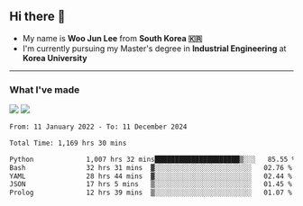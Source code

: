 ## Hi there 👋

- My name is **Woo Jun Lee** from **South Korea 🇰🇷**
- I'm currently pursuing my Master's degree in **Industrial Engineering** at **Korea University**

---

### What I've made

<a href="https://share.streamlit.io/tomtom1103/kuiai_hackathon_2022/main/JL_app.py"><img src="https://img.shields.io/badge/Journey Lee-161B22?style=for-the-badge&logo=streamlit&logoColor=FF4B4B"/></a> <a href="https://jeon-100.github.io/Dangzang/"><img src="https://img.shields.io/badge/당신을 위한 장학금, 당장!-161B22?style=for-the-badge&logo=react&logoColor=#61DAFB"/></a>

<!--START_SECTION:waka-->

```txt
From: 11 January 2022 - To: 11 December 2024

Total Time: 1,169 hrs 30 mins

Python             1,007 hrs 32 mins█████████████████████▒░░░   85.55 %
Bash               32 hrs 31 mins  ▓░░░░░░░░░░░░░░░░░░░░░░░░   02.76 %
YAML               28 hrs 44 mins  ▓░░░░░░░░░░░░░░░░░░░░░░░░   02.44 %
JSON               17 hrs 5 mins   ▒░░░░░░░░░░░░░░░░░░░░░░░░   01.45 %
Prolog             12 hrs 39 mins  ▒░░░░░░░░░░░░░░░░░░░░░░░░   01.07 %
```

<!--END_SECTION:waka-->
